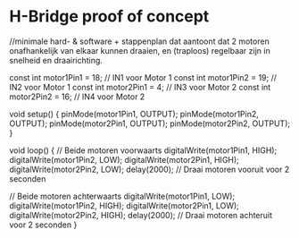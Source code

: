 # H-Bridge proof of concept

//minimale hard- & software + stappenplan dat aantoont dat 2 motoren onafhankelijk van elkaar kunnen draaien, en (traploos) regelbaar zijn in snelheid en draairichting.

const int motor1Pin1 = 18;  // IN1 voor Motor 1
const int motor1Pin2 = 19;  // IN2 voor Motor 1
const int motor2Pin1 = 4;  // IN3 voor Motor 2
const int motor2Pin2 = 16;  // IN4 voor Motor 2

void setup() {
  pinMode(motor1Pin1, OUTPUT);
  pinMode(motor1Pin2, OUTPUT);
  pinMode(motor2Pin1, OUTPUT);
  pinMode(motor2Pin2, OUTPUT);
}

void loop() {
  // Beide motoren voorwaarts
  digitalWrite(motor1Pin1, HIGH);
  digitalWrite(motor1Pin2, LOW);
  digitalWrite(motor2Pin1, HIGH);
  digitalWrite(motor2Pin2, LOW);
  delay(2000);  // Draai motoren vooruit voor 2 seconden
  
  // Beide motoren achterwaarts
  digitalWrite(motor1Pin1, LOW);
  digitalWrite(motor1Pin2, HIGH);
  digitalWrite(motor2Pin1, LOW);
  digitalWrite(motor2Pin2, HIGH);
  delay(2000);  // Draai motoren achteruit voor 2 seconden
}

